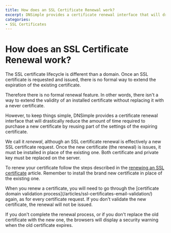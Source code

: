 ```yaml
---
title: How does an SSL Certificate Renewal work?
excerpt: DNSimple provides a certificate renewal interface that will drastically reduce the amount of time required to purchase a new certificate.
categories:
- SSL Certificates
---
```


# How does an SSL Certificate Renewal work?

The SSL certificate lifecycle is different than a domain. Once an SSL certificate is requested and issued, there is no formal way to extend the expiration of the existing certificate.

Therefore there is no formal renewal feature. In other words, there isn't a way to extend the validity of an installed certificate without replacing it with a never certificate.

However, to keep things simple, DNSimple provides a certificate renewal interface that will drastically reduce the amount of time required to purchase a new certificate by reusing part of the settings of the expiring certificate.

We call it *renewal*, although an SSL certificate renewal is effectively a new SSL certificate request. Once the new certificate (the renewal) is issues, it must be installed in place of the existing one. Both certificate and private key must be replaced on the server.

To renew your certificate follow the steps described in the [renewing an SSL certificate](/articles/renewing-ssl-certificate/) article. Remember to install the brand new certificate in place of the existing one.

<warning>
When you renew a certificate, you will need to go through the [certificate domain validation process](/articles/ssl-certificates-email-validation/) again, as for every certificate request. If you don't validate the new certificate, the renewal will not be issued.

If you don't complete the renewal process, or if you don't replace the old certificate with the new one, the browsers will display a security warning when the old certificate expires.
</warning>

